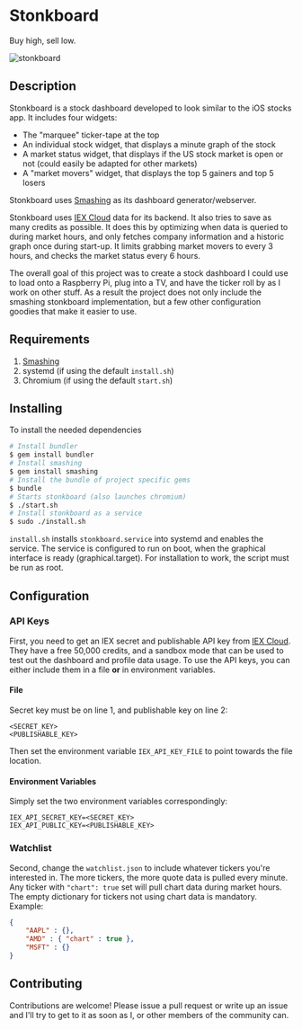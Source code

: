# Stonkboard
Buy high, sell low.

![stonkboard](https://user-images.githubusercontent.com/11186620/130344362-ac8eb874-425b-4a56-8099-a61456a28b69.png)

## Description
Stonkboard is a stock dashboard developed to look similar to the iOS stocks app. It includes four widgets:
- The "marquee" ticker-tape at the top
- An individual stock widget, that displays a minute graph of the stock
- A market status widget, that displays if the US stock market is open or not (could easily be adapted for other markets)
- A "market movers" widget, that displays the top 5 gainers and top 5 losers

Stonkboard uses [Smashing](https://github.com/Smashing/smashing/wiki) as its dashboard generator/webserver.

Stonkboard uses [IEX Cloud](https://iexcloud.io/) data for its backend. It also tries to save as many credits as possible. It does this by optimizing when data is queried to during market hours, and only fetches company information and a historic graph once during start-up. It limits grabbing market movers to every 3 hours, and checks the market status every 6 hours.

The overall goal of this project was to create a stock dashboard I could use to load onto a Raspberry Pi, plug into a TV, and have the ticker roll by as I work on other stuff. As a result the project does not only include the smashing stonkboard implementation, but a few other configuration goodies that make it easier to use.

## Requirements

1. [Smashing](https://github.com/Smashing/smashing/wiki)
2. systemd (if using the default `install.sh`)
3. Chromium (if using the default `start.sh`)

## Installing

To install the needed dependencies

```bash
# Install bundler
$ gem install bundler
# Install smashing
$ gem install smashing
# Install the bundle of project specific gems
$ bundle
# Starts stonkboard (also launches chromium)
$ ./start.sh
# Install stonkboard as a service
$ sudo ./install.sh
```

`install.sh` installs `stonkboard.service` into systemd and enables the service. The service is configured to run on boot, when the graphical interface is ready (graphical.target). For installation to work, the script must be run as root.

## Configuration

### API Keys

First, you need to get an IEX secret and publishable API key from [IEX Cloud](https://iexcloud.io/). They have a free 50,000 credits, and a sandbox mode that can be used to test out the dashboard and profile data usage. To use the API keys, you can either include them in a file **or** in environment variables.

#### File

Secret key must be on line 1, and publishable key on line 2:
```
<SECRET_KEY>
<PUBLISHABLE_KEY>
```
Then set the environment variable `IEX_API_KEY_FILE` to point towards the file location.

#### Environment Variables

Simply set the two environment variables correspondingly:
```
IEX_API_SECRET_KEY=<SECRET_KEY>
IEX_API_PUBLIC_KEY=<PUBLISHABLE_KEY>
```

### Watchlist

Second, change the `watchlist.json` to include whatever tickers you're interested in. The more tickers, the more quote data is pulled every minute. Any ticker with `"chart": true` set will pull chart data during market hours. The empty dictionary for tickers not using chart data is mandatory. Example:
```json
{
    "AAPL" : {},
    "AMD" : { "chart" : true },
    "MSFT" : {}
}
```

## Contributing

Contributions are welcome! Please issue a pull request or write up an issue and I'll try to get to it as soon as I, or other members of the community can.
